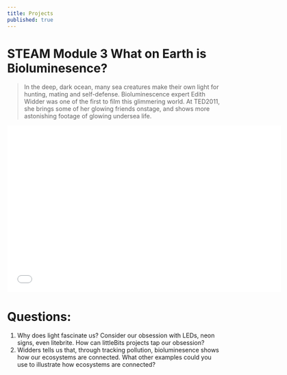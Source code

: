 ```yaml
---
title: Projects
published: true
---
```


# STEAM Module 3 What on Earth is Bioluminesence?

>In the deep, dark ocean, many sea creatures make their own light for hunting, mating and self-defense. Bioluminescence expert Edith Widder was one of the first to film this glimmering world. At TED2011, she brings some of her glowing friends onstage, and shows more astonishing footage of glowing undersea life.

<iframe width="640" height="390" src="//www.youtube.com/embed/IDkSDPgrtjs" frameborder="0" allowfullscreen></iframe>

# Questions: 

1. Why does light fascinate us? Consider our obsession with LEDs, neon signs, even litebrite. How can littleBits projects tap our obsession?
2. Widders tells us that, through tracking pollution, bioluminesence shows how our ecosystems are connected. What other examples could you use to illustrate how ecosystems are connected?

